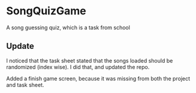 # SongQuizGame
A song guessing quiz, which is a task from school

## Update
I noticed that the task sheet stated that the songs loaded should be randomized (index wise). I did that, and updated the repo.

Added a finish game screen, because it was missing from both the project and task sheet.

